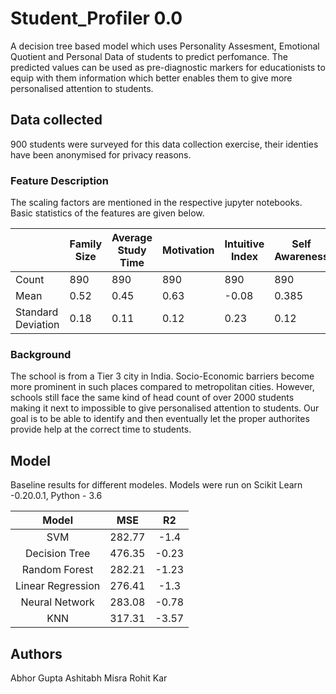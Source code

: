 # Student_Profiler 0.0

A decision tree based model which uses Personality Assesment, Emotional Quotient and Personal Data of students to predict perfomance. The predicted values can be used as pre-diagnostic markers for educationists to equip with them information which better enables them to give more personalised attention to students. 

## Data collected 

900 students were surveyed for this data collection exercise, their identies have been anonymised for privacy reasons.

### Feature Description 
The scaling factors are mentioned in the respective jupyter notebooks. Basic statistics of the features are given below.  


|                    | Family Size | Average Study Time | Motivation | Intuitive Index  | Self Awareness | Health | Parental Income | Tuition Count  |
|--------------------|-------------|--------------------|------------|------------------|----------------|--------|-----------------|----------------|
| Count              | 890         |                890 | 890        | 890              | 890            | 890    | 890             | 890            |
| Mean               | 0.52        | 0.45               | 0.63       | -0.08            | 0.385          | 0.453  | 0.513           | 0.228          |
| Standard Deviation | 0.18        | 0.11               | 0.12       | 0.23             | 0.12           | 0.19   | 0.288           | 0.092          |
 

 ### Background 
 The school is from a Tier 3 city in India. Socio-Economic barriers become more prominent in such places compared to metropolitan cities. However, schools still face the same kind of head count of over 2000 students making it next to impossible to give personalised attention to students. Our goal is to be able to identify and then eventually let the proper authorites provide help at the correct time to students. 
 
## Model 

Baseline results for different modeles. Models were run on Scikit Learn -0.20.0.1, Python - 3.6  

| Model  | MSE  | R2  |
|:-:|:-:|:-:|
| SVM  | 282.77  | -1.4  |
| Decision Tree  | 476.35  | -0.23  |
| Random Forest  | 282.21  | -1.23  |
| Linear Regression  | 276.41  | -1.3  |
| Neural Network  | 283.08  | -0.78  |
| KNN  | 317.31  | -3.57  |
 

 ## Authors 
 Abhor Gupta 
 Ashitabh Misra 
 Rohit Kar 
 
